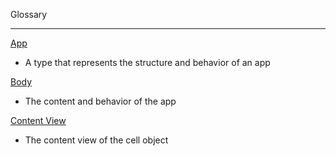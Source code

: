 Glossary
- - - -
[App](https://developer.apple.com/documentation/SwiftUI/App)
* A type that represents the structure and behavior of an app

[Body](https://developer.apple.com/documentation/SwiftUI/App/body-swift.property)
* The content and behavior of the app

[Content View](https://developer.apple.com/documentation/uikit/uitableviewcell/1623229-contentview)
* The content view of the cell object
